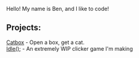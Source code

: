 Hello!
My name is Ben, and I like to code!

## Projects:

[Catbox](catbox) - Open a box, get a cat.
<br>
[Idle();](clicker) - An extremely WIP clicker game I'm making
